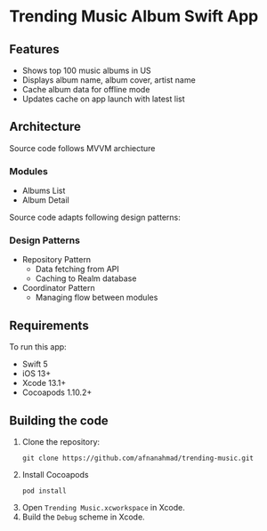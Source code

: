 # Trending Music Album Swift App

## Features
- Shows top 100 music albums in US
- Displays album name, album cover, artist name
- Cache album data for offline mode
- Updates cache on app launch with latest list

## Architecture

Source code follows MVVM archiecture

### Modules
- Albums List
- Album Detail

Source code adapts following design patterns:

### Design Patterns
- Repository Pattern
  * Data fetching from API
  * Caching to Realm database
- Coordinator Pattern
  * Managing flow between modules

## Requirements
To run this app:
- Swift 5
- iOS 13+
- Xcode 13.1+
- Cocoapods 1.10.2+

## Building the code
1. Clone the repository:
    ```shell
    git clone https://github.com/afnanahmad/trending-music.git
    ```
1. Install Cocoapods
     ```shell
    pod install
    ```
1. Open `Trending Music.xcworkspace` in Xcode.
1. Build the `Debug` scheme in Xcode.